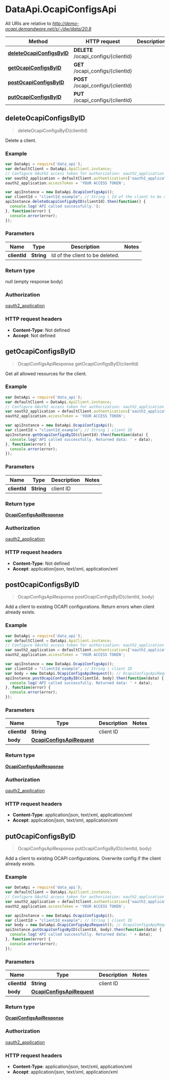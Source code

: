 # DataApi.OcapiConfigsApi

All URIs are relative to *http://demo-ocapi.demandware.net/s/-/dw/data/20.8*

Method | HTTP request | Description
------------- | ------------- | -------------
[**deleteOcapiConfigsByID**](OcapiConfigsApi.md#deleteOcapiConfigsByID) | **DELETE** /ocapi_configs/{clientId} | 
[**getOcapiConfigsByID**](OcapiConfigsApi.md#getOcapiConfigsByID) | **GET** /ocapi_configs/{clientId} | 
[**postOcapiConfigsByID**](OcapiConfigsApi.md#postOcapiConfigsByID) | **POST** /ocapi_configs/{clientId} | 
[**putOcapiConfigsByID**](OcapiConfigsApi.md#putOcapiConfigsByID) | **PUT** /ocapi_configs/{clientId} | 



## deleteOcapiConfigsByID

> deleteOcapiConfigsByID(clientId)



Delete a client.

### Example

```javascript
var DataApi = require('data_api');
var defaultClient = DataApi.ApiClient.instance;
// Configure OAuth2 access token for authorization: oauth2_application
var oauth2_application = defaultClient.authentications['oauth2_application'];
oauth2_application.accessToken = 'YOUR ACCESS TOKEN';

var apiInstance = new DataApi.OcapiConfigsApi();
var clientId = "clientId_example"; // String | Id of the client to be deleted.
apiInstance.deleteOcapiConfigsByID(clientId).then(function() {
  console.log('API called successfully.');
}, function(error) {
  console.error(error);
});

```

### Parameters



Name | Type | Description  | Notes
------------- | ------------- | ------------- | -------------
 **clientId** | **String**| Id of the client to be deleted. | 

### Return type

null (empty response body)

### Authorization

[oauth2_application](../README.md#oauth2_application)

### HTTP request headers

- **Content-Type**: Not defined
- **Accept**: Not defined


## getOcapiConfigsByID

> OcapiConfigsApiResponse getOcapiConfigsByID(clientId)



Get all allowed resources for the client.

### Example

```javascript
var DataApi = require('data_api');
var defaultClient = DataApi.ApiClient.instance;
// Configure OAuth2 access token for authorization: oauth2_application
var oauth2_application = defaultClient.authentications['oauth2_application'];
oauth2_application.accessToken = 'YOUR ACCESS TOKEN';

var apiInstance = new DataApi.OcapiConfigsApi();
var clientId = "clientId_example"; // String | client ID
apiInstance.getOcapiConfigsByID(clientId).then(function(data) {
  console.log('API called successfully. Returned data: ' + data);
}, function(error) {
  console.error(error);
});

```

### Parameters



Name | Type | Description  | Notes
------------- | ------------- | ------------- | -------------
 **clientId** | **String**| client ID | 

### Return type

[**OcapiConfigsApiResponse**](OcapiConfigsApiResponse.md)

### Authorization

[oauth2_application](../README.md#oauth2_application)

### HTTP request headers

- **Content-Type**: Not defined
- **Accept**: application/json, text/xml, application/xml


## postOcapiConfigsByID

> OcapiConfigsApiResponse postOcapiConfigsByID(clientId, body)



Add a client to existing OCAPI configurations. Return errors when client already exists.

### Example

```javascript
var DataApi = require('data_api');
var defaultClient = DataApi.ApiClient.instance;
// Configure OAuth2 access token for authorization: oauth2_application
var oauth2_application = defaultClient.authentications['oauth2_application'];
oauth2_application.accessToken = 'YOUR ACCESS TOKEN';

var apiInstance = new DataApi.OcapiConfigsApi();
var clientId = "clientId_example"; // String | client ID
var body = new DataApi.OcapiConfigsApiRequest(); // OcapiConfigsApiRequest | 
apiInstance.postOcapiConfigsByID(clientId, body).then(function(data) {
  console.log('API called successfully. Returned data: ' + data);
}, function(error) {
  console.error(error);
});

```

### Parameters



Name | Type | Description  | Notes
------------- | ------------- | ------------- | -------------
 **clientId** | **String**| client ID | 
 **body** | [**OcapiConfigsApiRequest**](OcapiConfigsApiRequest.md)|  | 

### Return type

[**OcapiConfigsApiResponse**](OcapiConfigsApiResponse.md)

### Authorization

[oauth2_application](../README.md#oauth2_application)

### HTTP request headers

- **Content-Type**: application/json, text/xml, application/xml
- **Accept**: application/json, text/xml, application/xml


## putOcapiConfigsByID

> OcapiConfigsApiResponse putOcapiConfigsByID(clientId, body)



Add a client to existing OCAPI configurations. Overwrite config if the client already exists.

### Example

```javascript
var DataApi = require('data_api');
var defaultClient = DataApi.ApiClient.instance;
// Configure OAuth2 access token for authorization: oauth2_application
var oauth2_application = defaultClient.authentications['oauth2_application'];
oauth2_application.accessToken = 'YOUR ACCESS TOKEN';

var apiInstance = new DataApi.OcapiConfigsApi();
var clientId = "clientId_example"; // String | client ID
var body = new DataApi.OcapiConfigsApiRequest(); // OcapiConfigsApiRequest | 
apiInstance.putOcapiConfigsByID(clientId, body).then(function(data) {
  console.log('API called successfully. Returned data: ' + data);
}, function(error) {
  console.error(error);
});

```

### Parameters



Name | Type | Description  | Notes
------------- | ------------- | ------------- | -------------
 **clientId** | **String**| client ID | 
 **body** | [**OcapiConfigsApiRequest**](OcapiConfigsApiRequest.md)|  | 

### Return type

[**OcapiConfigsApiResponse**](OcapiConfigsApiResponse.md)

### Authorization

[oauth2_application](../README.md#oauth2_application)

### HTTP request headers

- **Content-Type**: application/json, text/xml, application/xml
- **Accept**: application/json, text/xml, application/xml

